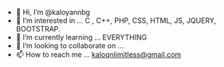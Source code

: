 - 👋 Hi, I’m @kaloyannbg
- 👀 I’m interested in ... C , C++, PHP, CSS, HTML, JS, JQUERY, BOOTSTRAP.
- 🌱 I’m currently learning ... EVERYTHING
- 💞️ I’m looking to collaborate on ...
- 📫 How to reach me ... kaloqnlimitless@gmail.com

<!---
kaloyannbg/kaloyannbg is a ✨ special ✨ repository because its `README.md` (this file) appears on your GitHub profile.
You can click the Preview link to take a look at your changes.
--->
